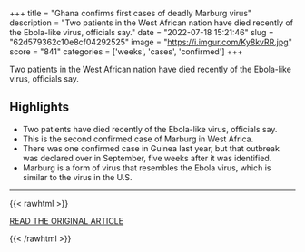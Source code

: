 +++
title = "Ghana confirms first cases of deadly Marburg virus"
description = "Two patients in the West African nation have died recently of the Ebola-like virus, officials say."
date = "2022-07-18 15:21:46"
slug = "62d579362c10e8cf04292525"
image = "https://i.imgur.com/Ky8kvRR.jpg"
score = "841"
categories = ['weeks', 'cases', 'confirmed']
+++

Two patients in the West African nation have died recently of the Ebola-like virus, officials say.

## Highlights

- Two patients have died recently of the Ebola-like virus, officials say.
- This is the second confirmed case of Marburg in West Africa.
- There was one confirmed case in Guinea last year, but that outbreak was declared over in September, five weeks after it was identified.
- Marburg is a form of virus that resembles the Ebola virus, which is similar to the virus in the U.S.

---

{{< rawhtml >}}
  <p class="article-category">
    <a target="_blank" href="https://www.bbc.co.uk/news/world-africa-62202240">READ THE ORIGINAL ARTICLE</a>
  </p>
{{< /rawhtml >}}
